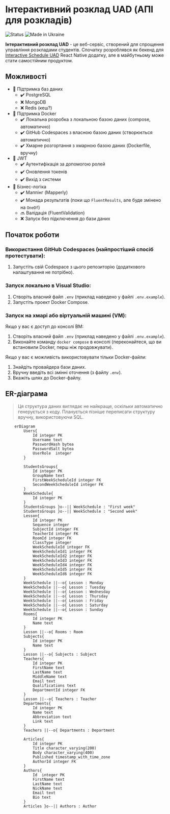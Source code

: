 # Інтерактивний розклад UAD (АПІ для розкладів)

![Status](https://img.shields.io/badge/status-active-47c219.svg)
![Made in Ukraine](https://img.shields.io/badge/made_in-Ukraine-ffd700.svg?labelColor=0057b7)

**Інтерактивний розклад UAD** - це веб-сервіс, створений для спрощення управління розкладами студентів. Спочатку розроблявся як бекенд для [Interactive Schedule UAD](https://github.com/Seagullie/InteractiveScheduleUAD) React Native додатку, але в майбутньому може стати самостійним продуктом.

## Можливості

- 💾 Підтримка баз даних
  - ✔️ PostgreSQL
  - ❌ MongoDB
  - ❌ Redis (кеш?)
- 🐳 Підтримка Docker
  - ✔️ Локальна розробка з локальною базою даних (compose, автоматично)
  - ✔️ GitHub Codespaces з власною базою даних (створюється автоматично)
  - ✔️ Хмарне розгортання з хмарною базою даних (Dockerfile, вручну)
- 🔐 JWT
  - ✔️ Аутентифікація за допомогою ролей
  - ✔️ Оновлення токенів
  - ✔️ Вихід з системи
- 💼 Бізнес-логіка
  - ✔️ Маппінг (Mapperly)
  - ✔️ Монада результатів (поки що `FluentResults`, але буде змінено на `OneOf`)
  - 🔜 Валідація (FluentValidation)
  - ❌ Запуск без підключення до бази даних

## Початок роботи

### Використання GitHub Codespaces (найпростіший спосіб протестувати):

1. Запустіть свій Codespace з цього репозиторію (додаткового налаштування не потрібно).

### Запуск локально в Visual Studio:

1. Створіть власний файл `.env` (приклад наведено у файлі `.env.example`).
2. Запустіть проект Docker Compose.

### Запуск на хмарі або віртуальній машині (VM):

Якщо у вас є доступ до консолі ВМ:

1. Створіть власний файл `.env` (приклад наведено у файлі `.env.example`).
2. Виконайте команду `docker compose` в консолі (переконайтеся, що ви встановили Docker, перш ніж продовжувати).

Якщо у вас є можливість використовувати тільки Docker-файли:

1. Знайдіть провайдера бази даних.
2. Вручну введіть всі змінні оточення (з файлу `.env`).
3. Вкажіть шлях до Docker-файлу.

## ER-діаграма

> Ця структура даних виглядає не найкраще, оскільки автоматично генерується з коду. Планується пізніше переписати структуру вручну, використовуючи SQL.

```mermaid
	erDiagram
		Users{
			Id integer PK
			Username text
			PasswordHash bytea
			PasswordSalt bytea
			UserRole  integer
		}

		StudentsGroups{
			Id integer PK
			GroupName text
			FirstWeekScheduleId integer FK
			SecondWeekScheduleId integer FK
		}
		WeekSchedule{
			Id integer PK
		}
		StudentsGroups }o--|| WeekSchedule : "First week"
		StudentsGroups }o--|| WeekSchedule : "Second week"
		Lesson{
			Id integer PK
			Sequence integer
			SubjectId integer FK
			TeacherId integer FK
			RoomId integer FK
			ClassType integer
			WeekScheduleId integer FK
			WeekScheduleId1 integer FK
			WeekScheduleId2 integer FK
			WeekScheduleId3 integer FK
			WeekScheduleId4 integer FK
			WeekScheduleId5 integer FK
			WeekScheduleId6 integer FK
		}
		WeekSchedule ||--o{ Lesson : Monday
		WeekSchedule ||--o{ Lesson : Tuesday
		WeekSchedule ||--o{ Lesson : Wednesday
		WeekSchedule ||--o{ Lesson : Thursday
		WeekSchedule ||--o{ Lesson : Friday
		WeekSchedule ||--o{ Lesson : Saturday
		WeekSchedule ||--o{ Lesson : Sunday
		Rooms{
			Id integer PK
			Name text
		}
		Lesson ||--o{ Rooms : Room
		Subjects{
			Id integer PK
			Name text
		}
		Lesson ||--o{ Subjects : Subject
		Teachers{
			Id integer PK
			FirstName text
			LastName text
			MiddleName text
			Email text
			Qualifications text
			DepartmentId integer FK
		}
		Lesson ||--o{ Teachers : Teacher
		Departments{
			Id integer PK
			Name text
			Abbreviation text
			Link text
		}
		Teachers ||--o{ Departments : Department

		Articles{
			Id integer PK
			Title character_varying(200)
			Body character_varying(400)
			Published timestamp_with_time_zone
			AuthorId integer FK
		}
		Authors{
			Id  integer PK
			FirstName text
			LastName text
			NickName text
			Email text
			Bio text
		}
		Articles }o--|| Authors : Author
```
